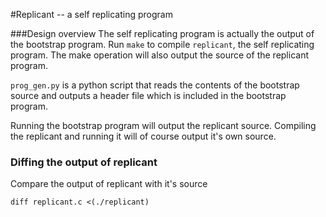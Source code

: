 #Replicant -- a self replicating program

###Design overview
The self replicating program is actually the output of the bootstrap program.
Run `make` to compile `replicant`, the self replicating program.
The make operation will also output the source of the replicant program.

`prog_gen.py` is a python script that reads the contents of the bootstrap source
and outputs a header file which is included in the bootstrap program.

Running the bootstrap program will output the replicant source.
Compiling the replicant and running it will of course output it's own source.

### Diffing the output of replicant
Compare the output of replicant with it's source

`diff replicant.c <(./replicant)`
